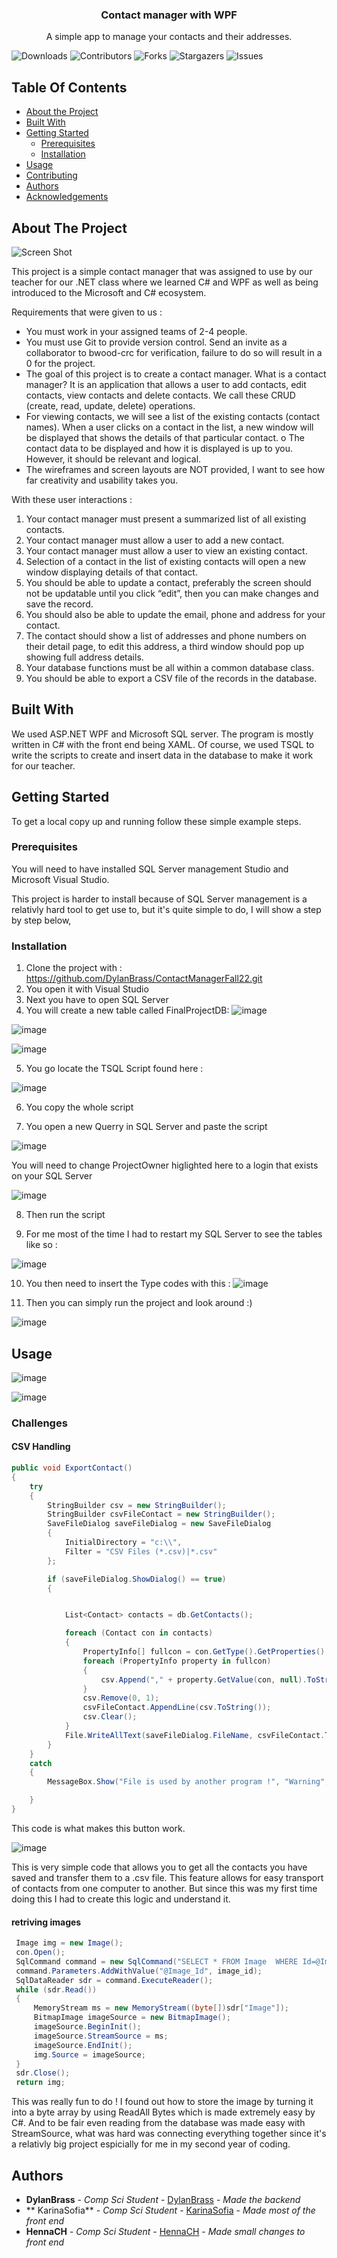 <h3 align="center">Contact manager with WPF</h3>

  <p align="center">
    A simple app to manage your contacts and their addresses.
  </p>
</p>

![Downloads](https://img.shields.io/github/downloads/DylanBrass/ContactManagerFall22/total) ![Contributors](https://img.shields.io/github/contributors/DylanBrass/ContactManagerFall22?color=dark-green) ![Forks](https://img.shields.io/github/forks/DylanBrass/ContactManagerFall22?style=social) ![Stargazers](https://img.shields.io/github/stars/DylanBrass/ContactManagerFall22?style=social) ![Issues](https://img.shields.io/github/issues/DylanBrass/ContactManagerFall22) 

## Table Of Contents

* [About the Project](#about-the-project)
* [Built With](#built-with)
* [Getting Started](#getting-started)
  * [Prerequisites](#prerequisites)
  * [Installation](#installation)
* [Usage](#usage)
* [Contributing](#contributing)
* [Authors](#authors)
* [Acknowledgements](#acknowledgements)

## About The Project

![Screen Shot](images/screenshot.png)

This project is a simple contact manager that was assigned to use by our teacher for our .NET class where we learned C# and WPF as well as being introduced to the Microsoft and C# ecosystem.


Requirements that were given to us : 
* You must work in your assigned teams of 2-4 people.
* You must use Git to provide version control. Send an invite as a collaborator to bwood-crc for
verification, failure to do so will result in a 0 for the project.
* The goal of this project is to create a contact manager. What is a contact manager? It is an application
that allows a user to add contacts, edit contacts, view contacts and delete contacts. We call these CRUD
(create, read, update, delete) operations.
* For viewing contacts, we will see a list of the existing contacts (contact names). When a user clicks on a
contact in the list, a new window will be displayed that shows the details of that particular contact.
o The contact data to be displayed and how it is displayed is up to you. However, it should be
relevant and logical.
* The wireframes and screen layouts are NOT provided, I want to see how far creativity and usability takes
you.

With these user interactions :
1. Your contact manager must present a summarized list of all existing contacts.
2. Your contact manager must allow a user to add a new contact.
3. Your contact manager must allow a user to view an existing contact.
4. Selection of a contact in the list of existing contacts will open a new window displaying details of that
contact.
5. You should be able to update a contact, preferably the screen should not be updatable until you click
“edit”, then you can make changes and save the record.
6. You should also be able to update the email, phone and address for your contact.
7. The contact should show a list of addresses and phone numbers on their detail page, to edit this
address, a third window should pop up showing full address details.
8. Your database functions must be all within a common database class.
9. You should be able to export a CSV file of the records in the database.

## Built With

We used ASP.NET WPF and Microsoft SQL server. The program is mostly written in C# with the front end being XAML. Of course, we used TSQL to write the scripts to create and insert data in the database to make it work for our teacher. 

## Getting Started

To get a local copy up and running follow these simple example steps.

### Prerequisites

You will need to have installed SQL Server management Studio and Microsoft Visual Studio.

This project is harder to install because of SQL Server management is a relativly hard tool to get use to, but it's quite simple to do, I will show a step by step below,

### Installation

1. Clone the project with : https://github.com/DylanBrass/ContactManagerFall22.git
2. You open it with Visual Studio
3. Next you have to open SQL Server
4. You will create a new table called FinalProjectDB:
![image](https://github.com/DylanBrass/ContactManagerFall22/assets/71225455/45a0c394-d05e-4432-a355-c4a3e691a4de)

![image](https://github.com/DylanBrass/ContactManagerFall22/assets/71225455/b169c185-ec75-4ef6-899b-d3df7c91d1fd)

![image](https://github.com/DylanBrass/ContactManagerFall22/assets/71225455/1cf0bdb2-824e-4fd7-9fb7-9941b33acf6c)

5. You go locate the TSQL Script found here :
   
![image](https://github.com/DylanBrass/ContactManagerFall22/assets/71225455/29819f1d-ac83-4b1e-8ded-6e72a90a6b5f)

6. You copy the whole script
   
7. You open a new Querry in SQL Server and paste the script

![image](https://github.com/DylanBrass/ContactManagerFall22/assets/71225455/335ac794-eeb4-41bd-b8b3-c04d5c32f667)

You will need to change ProjectOwner higlighted here to a login that exists on your SQL Server

![image](https://github.com/DylanBrass/ContactManagerFall22/assets/71225455/765071ea-0106-4a58-a34b-500ac14d8dce)

8. Then run the script
    
9. For me most of the time I had to restart my SQL Server to see the tables like so :
    
![image](https://github.com/DylanBrass/ContactManagerFall22/assets/71225455/90dd8b06-5245-4437-8f2c-aea17c340bff)

10. You then need to insert the Type codes with this : 
![image](https://github.com/DylanBrass/ContactManagerFall22/assets/71225455/92e6a5f7-23d3-4774-a3a9-2d4d9acfdac9)


11. Then you can simply run the project and look around :)
    
![image](https://github.com/DylanBrass/ContactManagerFall22/assets/71225455/578f04e8-a527-4fbe-bfcd-1aa4428487d5)



## Usage
![image](https://github.com/DylanBrass/ContactManagerFall22/assets/71225455/63cc60a1-1669-4c88-9a64-aa7ab3bf1650)

![image](https://github.com/DylanBrass/ContactManagerFall22/assets/71225455/94d521d8-200b-4393-b6d3-944eae31de47)


### Challenges

#### CSV Handling
```c#
public void ExportContact()
{
    try
    {
        StringBuilder csv = new StringBuilder();
        StringBuilder csvFileContact = new StringBuilder();
        SaveFileDialog saveFileDialog = new SaveFileDialog
        {
            InitialDirectory = "c:\\",
            Filter = "CSV Files (*.csv)|*.csv"
        };

        if (saveFileDialog.ShowDialog() == true)
        {


            List<Contact> contacts = db.GetContacts();

            foreach (Contact con in contacts)
            {
                PropertyInfo[] fullcon = con.GetType().GetProperties();
                foreach (PropertyInfo property in fullcon)
                {
                    csv.Append("," + property.GetValue(con, null).ToString());
                }
                csv.Remove(0, 1);
                csvFileContact.AppendLine(csv.ToString());
                csv.Clear();
            }
            File.WriteAllText(saveFileDialog.FileName, csvFileContact.ToString());
        }
    }
    catch
    {
        MessageBox.Show("File is used by another program !", "Warning", MessageBoxButton.OK, MessageBoxImage.Warning);

    }
}
```
This code is what makes this button work.

![image](https://github.com/DylanBrass/ContactManagerFall22/assets/71225455/33d82518-2e9c-45bc-b075-a31e2ffa4e92)

This is very simple code that allows you to get all the contacts you have saved and transfer them to a .csv file. This feature allows for easy transport of contacts from one computer to another. But since this was my first time doing this I had to create this logic and understand it.

#### retriving images 
```c#
 Image img = new Image();
 con.Open();
 SqlCommand command = new SqlCommand("SELECT * FROM Image  WHERE Id=@Image_Id", con);
 command.Parameters.AddWithValue("@Image_Id", image_id);
 SqlDataReader sdr = command.ExecuteReader();
 while (sdr.Read())
 {
     MemoryStream ms = new MemoryStream((byte[])sdr["Image"]);
     BitmapImage imageSource = new BitmapImage();
     imageSource.BeginInit();
     imageSource.StreamSource = ms;
     imageSource.EndInit();
     img.Source = imageSource;
 }
 sdr.Close();
 return img;
```

This was really fun to do ! I found out how to store the image by turning it into a byte array by using ReadAll Bytes which is made extremely easy by C#. And to be fair even reading from the database was made easy with StreamSource, what was hard was connecting everything together since it's a relativly big project espicially for me in my second year of coding.



## Authors

* **DylanBrass** - *Comp Sci Student* - [DylanBrass](https://github.com/DylanBrass) - *Made the backend*
* ** KarinaSofia** - *Comp Sci Student* - [ KarinaSofia](https://github.com/KarinaSofia) - *Made most of the front end*
* **HennaCH** - *Comp Sci Student* - [HennaCH](https://github.com/HennaCH) - *Made small changes to front end*
